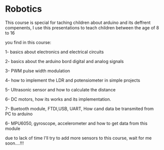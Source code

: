 # Robotics
This course is special for taching children about arduino and its deffrent compenents, I use this presentations to teach children between the age of 8 to 16

you find in this course:

1- basics about electronics and electrical circuits

2- basics about the arduino bord digital and analog signals

3- PWM pulse width modulation 

4- how to implement the LDR and potensiometer in simple projects

5- Ultrasonic sensor and how to calculate the distance

6- DC motors, how its works and its implementation.

7- Buetooth module, FTDI,USB, UART, How cand data be transmited from PC to arduino 

6- MPU6050, gyroscope, accelerometer and how to get data from this module
  
due to lack of time I'll try to add more sensors to this course, wait for me soon....!!! 
